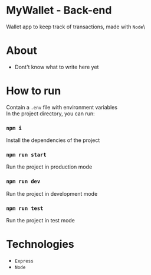 # MyWallet - Back-end

Wallet app to keep track of transactions, made with `Node`\


# About
- Dont't know what to write here yet

# How to run 

Contain a `.env` file with environment variables\
In the project directory, you can run:

### `npm i`

Install the dependencies of the project

### `npm run start`

Run the project in production mode

### `npm run dev`

Run the project in development mode

### `npm run test`

Run the project in test mode

# Technologies

- `Express`
- `Node`
